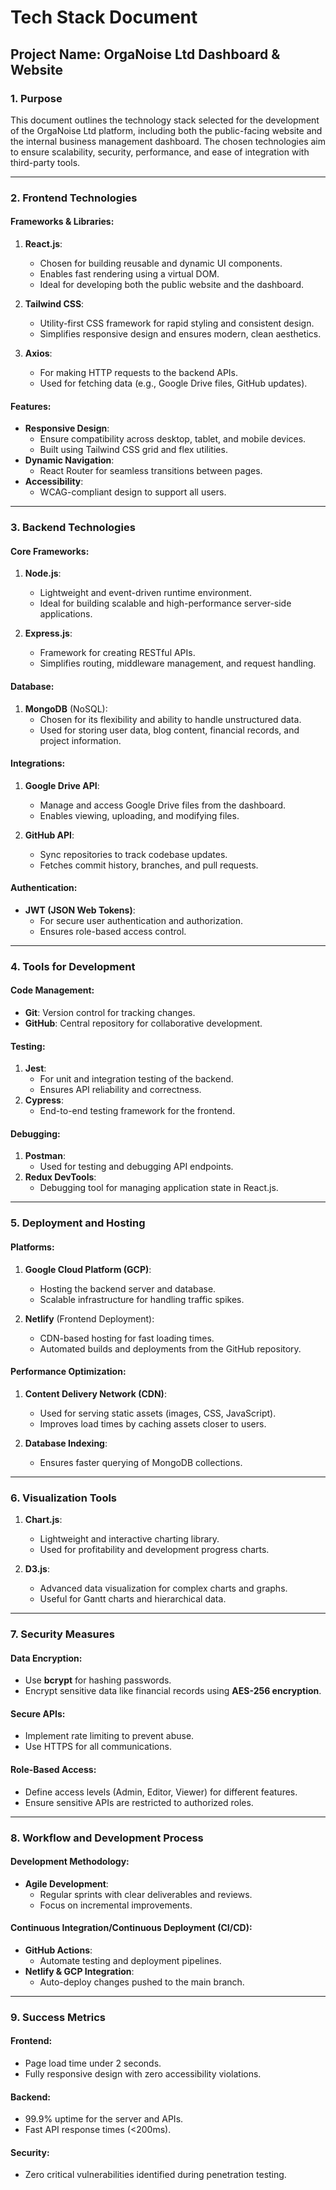 
# Tech Stack Document

## Project Name: OrgaNoise Ltd Dashboard & Website

### 1. Purpose
This document outlines the technology stack selected for the development of the OrgaNoise Ltd platform, including both the public-facing website and the internal business management dashboard. The chosen technologies aim to ensure scalability, security, performance, and ease of integration with third-party tools.

---

### 2. Frontend Technologies

#### Frameworks & Libraries:
1. **React.js**:
   - Chosen for building reusable and dynamic UI components.
   - Enables fast rendering using a virtual DOM.
   - Ideal for developing both the public website and the dashboard.

2. **Tailwind CSS**:
   - Utility-first CSS framework for rapid styling and consistent design.
   - Simplifies responsive design and ensures modern, clean aesthetics.

3. **Axios**:
   - For making HTTP requests to the backend APIs.
   - Used for fetching data (e.g., Google Drive files, GitHub updates).

#### Features:
- **Responsive Design**:
  - Ensure compatibility across desktop, tablet, and mobile devices.
  - Built using Tailwind CSS grid and flex utilities.
- **Dynamic Navigation**:
  - React Router for seamless transitions between pages.
- **Accessibility**:
  - WCAG-compliant design to support all users.

---

### 3. Backend Technologies

#### Core Frameworks:
1. **Node.js**:
   - Lightweight and event-driven runtime environment.
   - Ideal for building scalable and high-performance server-side applications.

2. **Express.js**:
   - Framework for creating RESTful APIs.
   - Simplifies routing, middleware management, and request handling.

#### Database:
1. **MongoDB** (NoSQL):
   - Chosen for its flexibility and ability to handle unstructured data.
   - Used for storing user data, blog content, financial records, and project information.

#### Integrations:
1. **Google Drive API**:
   - Manage and access Google Drive files from the dashboard.
   - Enables viewing, uploading, and modifying files.

2. **GitHub API**:
   - Sync repositories to track codebase updates.
   - Fetches commit history, branches, and pull requests.

#### Authentication:
- **JWT (JSON Web Tokens)**:
   - For secure user authentication and authorization.
   - Ensures role-based access control.

---

### 4. Tools for Development

#### Code Management:
- **Git**: Version control for tracking changes.
- **GitHub**: Central repository for collaborative development.

#### Testing:
1. **Jest**:
   - For unit and integration testing of the backend.
   - Ensures API reliability and correctness.
2. **Cypress**:
   - End-to-end testing framework for the frontend.

#### Debugging:
1. **Postman**:
   - Used for testing and debugging API endpoints.
2. **Redux DevTools**:
   - Debugging tool for managing application state in React.js.

---

### 5. Deployment and Hosting

#### Platforms:
1. **Google Cloud Platform (GCP)**:
   - Hosting the backend server and database.
   - Scalable infrastructure for handling traffic spikes.

2. **Netlify** (Frontend Deployment):
   - CDN-based hosting for fast loading times.
   - Automated builds and deployments from the GitHub repository.

#### Performance Optimization:
1. **Content Delivery Network (CDN)**:
   - Used for serving static assets (images, CSS, JavaScript).
   - Improves load times by caching assets closer to users.

2. **Database Indexing**:
   - Ensures faster querying of MongoDB collections.

---

### 6. Visualization Tools

1. **Chart.js**:
   - Lightweight and interactive charting library.
   - Used for profitability and development progress charts.

2. **D3.js**:
   - Advanced data visualization for complex charts and graphs.
   - Useful for Gantt charts and hierarchical data.

---

### 7. Security Measures

#### Data Encryption:
- Use **bcrypt** for hashing passwords.
- Encrypt sensitive data like financial records using **AES-256 encryption**.

#### Secure APIs:
- Implement rate limiting to prevent abuse.
- Use HTTPS for all communications.

#### Role-Based Access:
- Define access levels (Admin, Editor, Viewer) for different features.
- Ensure sensitive APIs are restricted to authorized roles.

---

### 8. Workflow and Development Process

#### Development Methodology:
- **Agile Development**:
   - Regular sprints with clear deliverables and reviews.
   - Focus on incremental improvements.

#### Continuous Integration/Continuous Deployment (CI/CD):
- **GitHub Actions**:
   - Automate testing and deployment pipelines.
- **Netlify & GCP Integration**:
   - Auto-deploy changes pushed to the main branch.

---

### 9. Success Metrics

#### Frontend:
- Page load time under 2 seconds.
- Fully responsive design with zero accessibility violations.

#### Backend:
- 99.9% uptime for the server and APIs.
- Fast API response times (<200ms).

#### Security:
- Zero critical vulnerabilities identified during penetration testing.

